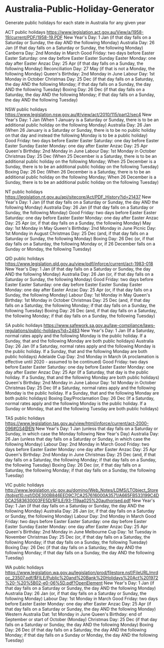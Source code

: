 # Australia-Public-Holiday-Generator
Generate public holidays for each state in Australia for any given year

ACT public holidays
https://www.legislation.act.gov.au/View/a/1958-19/current/PDF/1958-19.PDF
New Year's Day: 1 Jan (if that day falls on a Saturday or Sunday, the day AND the following Monday)
Australia Day: 26 Jan (if that day falls on a Saturday or Sunday, the following Monday)
Canberra Day: 2nd Monday in March
Good Friday: two days before Easter
Easter Saturday: one day before Easter
Easter Sunday
Easter Monday: one day after Easter
Anzac Day: 25 Apr (if that day falls on a Sunday, the following Monday)
Reconciliation Day: 27 May (if that is not a Monday, the following Monday)
Queen's Birthday: 2nd Monday in June
Labour Day: 1st Monday in October
Christmas Day: 25 Dec (if that day falls on a Saturday, the day AND the following Monday; if that day falls on a Sunday, the day AND the following Tuesday)
Boxing Day: 26 Dec (if that day falls on a Saturday, the day AND the following Monday; if that day falls on a Sunday, the day AND the following Tuesday)

NSW public holidays
https://www.legislation.nsw.gov.au/#/view/act/2010/115/part2/sec4
New Year's Day: 1 Jan (When 1 January is a Saturday or Sunday, there is to be an additional public holiday on the following Monday)
Australia Day: 26 Jan (When 26 January is a Saturday or Sunday, there is to be no public holiday on that day and instead the following Monday is to be a public holiday)
Good Friday: two days before Easter
Easter Saturday: one day before Easter
Easter Sunday
Easter Monday: one day after Easter
Anzac Day: 25 Apr
Queen's Birthday: 2nd Monday in June
Labour Day: 1st Monday in October
Christmas Day: 25 Dec (When 25 December is a Saturday, there is to be an additional public holiday on the following Monday; When 25 December is a Sunday, there is to be an additional public holiday on the following Tuesday)
Boxing Day: 26 Dec (When 26 December is a Saturday, there is to be an additional public holiday on the following Monday; When 26 December is a Sunday, there is to be an additional public holiday on the following Tuesday)

NT public holidays
https://legislation.nt.gov.au/api/sitecore/Act/PDF_History?id=21437
New Year's Day: 1 Jan (if that day falls on a Saturday or Sunday, the day AND the following Monday)
Australia Day: 26 Jan (if that day falls on a Saturday or Sunday, the following Monday)
Good Friday: two days before Easter
Easter Saturday: one day before Easter
Easter Monday: one day after Easter
Anzac Day: 25 Apr (or, if that day falls on a Sunday, the following Monday)
May day: 1st Monday in May
Queen's Birthday: 2nd Monday in June
Picnic Day: 1st Monday in August
Christmas Day: 25 Dec (and, if that day falls on a Saturday or Sunday, the following Monday)
Boxing Day: 26 Dec (or, if that day falls on a Saturday, the following Monday or, if 26 December falls on a Sunday or Monday, the following Tuesday)

QlD public holidays
https://www.legislation.qld.gov.au/view/pdf/inforce/current/act-1983-018
New Year's Day: 1 Jan (if that day falls on a Saturday or Sunday, the day AND the following Monday)
Australia Day: 26 Jan (or, if that day falls on a Saturday or Sunday, the following Monday)
Good Friday: two days before Easter
Easter Saturday: one day before Easter
Easter Sunday
Easter Monday: one day after Easter
Anzac Day: 25 Apr (or, if that day falls on a Sunday, the following Monday)
Labour Day: 1st Monday in May
Queen's Birthday: 1st Monday in October
Christmas Day: 25 Dec (and, if that day falls on a Saturday, the following Monday; if that day falls on a Sunday, the following Tuesday)
Boxing Day: 26 Dec (and, if that day falls on a Saturday, the following Monday; if that day falls on a Sunday, the following Tuesday)

SA public holidays
https://www.safework.sa.gov.au/law-compliance/laws-regulations/public-holidays?id=2483
New Year's Day: 1 Jan (If a Saturday, normal rates apply and the following Monday is the public holiday. If a Sunday, that and the following Monday are both public holidays)
Australia Day: 26 Jan (If a Saturday, normal rates apply and the following Monday is the public holiday. If a Sunday, that and the following Monday are both public holidays)
Adelaide Cup Day: 2nd Monday in March (A proclamation is effective until 2020 - assumed to be continued)
Good Friday: two days before Easter
Easter Saturday: one day before Easter
Easter Monday: one day after Easter
Anzac Day: 25 Apr (If a Saturday, that day is the public holiday. If a Sunday, that and the following Monday are both public holidays)
Queen's Birthday: 2nd Monday in June
Labour Day: 1st Monday in October
Christmas Day: 25 Dec (If a Saturday, normal rates apply and the following Monday is the public holiday. If a Sunday, that and the following Monday are both public holidays)
Boxing Day/Proclamation Day: 26 Dec (If a Saturday, normal rates apply and the following Monday is the public holiday. If a Sunday or Monday, that and the following Tuesday are both public holidays)

TAS public holidays
https://www.legislation.tas.gov.au/view/html/inforce/current/act-2000-096#GS4@EN
New Year's Day: 1 Jan (unless that day falls on a Saturday or Sunday, in which case the Monday following New Year's Day)
Australia Day: 26 Jan (unless that day falls on a Saturday or Sunday, in which case the following Monday)
Labour Day: 2nd Monday in March
Good Friday: two days before Easter
Easter Monday: one day after Easter
Anzac Day: 25 Apr
Queen's Birthday: 2nd Monday in June
Christmas Day: 25 Dec (and, if that day falls on a Saturday, the following Monday; if that day falls on a Sunday, the following Tuesday)
Boxing Day: 26 Dec (or, if that day falls on a Saturday, the following Monday; if that day falls on a Sunday, the following Tuesday)

VIC public holidays
http://www.legislation.vic.gov.au/domino/Web_Notes/LDMS/LTObject_Store/ltobjst10.nsf/DDE300B846EED9C7CA257616000A3571/A665FB533199C4D0CA2583630003FE5D/$FILE/93-119aa025%20authorised.pdf
New Year's Day: 1 Jan (if that day falls on a Saturday or Sunday, the day AND the following Monday)
Australia Day: 26 Jan (or, if that day falls on a Saturday or Sunday, the following Monday)
Labour Day: 2nd Monday in March
Good Friday: two days before Easter
Easter Saturday: one day before Easter
Easter Sunday
Easter Monday: one day after Easter
Anzac Day: 25 Apr
Queen's Birthday: 2nd Monday in June
Melbourne Cup Day: 1st Tuesday in November
Christmas Day: 25 Dec (or, if that day falls on a Saturday, the following Monday; if that day falls on a Sunday, the following Tuesday)
Boxing Day: 26 Dec (if that day falls on a Saturday, the day AND the following Monday; if that day falls on a Sunday, the day AND the following Tuesday)


WA public holidays
https://www.legislation.wa.gov.au/legislation/prod/filestore.nsf/FileURL/mrdoc_23507.pdf/$FILE/Public%20and%20Bank%20Holidays%20Act%201972%20-%20%5B02-e0-06%5D.pdf?OpenElement
New Year's Day: 1 Jan (if that day falls on a Saturday or Sunday, the day AND the following Monday)
Australia Day: 26 Jan (or, if that day falls on a Saturday or Sunday, the following Monday)
Labour Day: 1st Monday in March
Good Friday: two days before Easter
Easter Monday: one day after Easter
Anzac Day: 25 Apr (if that day falls on a Saturday or Sunday, the day AND the following Monday)
Western Australia Dat: 1st Monday in June
Queen's Birthday: end of September or start of October (Monday)
Christmas Day: 25 Dec (if that day falls on a Saturday or Sunday, the day AND the following Monday)
Boxing Day: 26 Dec (if that day falls on a Saturday, the day AND the following Monday; if that day falls on a Sunday or Monday, the day AND the following Tuesday)
